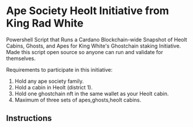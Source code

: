 # Ape Society Heolt Initiative from King Rad White
Powershell Script that Runs a Cardano Blockchain-wide Snapshot of Heolt Cabins, Ghosts, and Apes for King White's Ghostchain staking Initiative. Made this script open source so anyone can run and validate for themselves.

Requirements to participate in this initiative:

1. Hold any ape society family. 
2. Hold a cabin in Heolt (district 1). 
3. Hold one ghostchain nft in the same wallet as your Heolt cabin. 
4. Maximum of three sets of apes,ghosts,heolt cabins.

## Instructions
